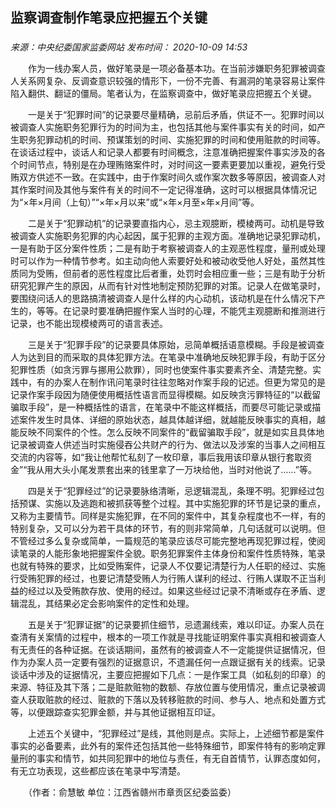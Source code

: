## 监察调查制作笔录应把握五个关键

### 

_来源：中央纪委国家监委网站_ _发布时间： 2020-10-09 14:53_

　　作为一线办案人员，做好笔录是一项必备基本功。在当前涉嫌职务犯罪被调查人关系网复杂、反调查意识较强的情形下，一份不完善、有漏洞的笔录容易让案件陷入翻供、翻证的僵局。笔者认为，在监察调查中，做好笔录应把握五个关键。

　　一是关于“犯罪时间”的记录要尽量精确，忌前后矛盾，供证不一。犯罪时间以被调查人实施职务犯罪行为的时间为主，也包括其他与案件事实有关的时间，如产生职务犯罪动机的时间、预谋策划的时间、实施犯罪的时间和使用赃款的时间等。在谈话过程中，谈话人和记录人都要有时间概念，注意准确把握案件事实涉及的各个时间节点，特别是在办理贿赂案件时，对时间这一要素更要加以重视，避免行受贿双方供述不一致。在实践中，由于作案时间久或作案次数多等原因，被调查人对其作案时间及其他与案件有关的时间不一定记得准确，这时可以根据具体情况记为“×年×月间（上旬）”“×年×月以来”或“×年×月至×年×月间”等。

　　二是关于“犯罪动机”的记录要直指内心，忌主观臆断，模棱两可。动机是导致被调查人实施职务犯罪的内心起因，属于犯罪的主观方面。准确地记录犯罪动机，一是有助于区分案件性质；二是有助于考察被调查人的主观恶性程度，量刑或处理时可以作为一种情节参考。如主动向他人索要好处和被动收受他人好处，虽然其性质同为受贿，但前者的恶性程度比后者重，处罚时会相应重一些；三是有助于分析研究犯罪产生的原因，从而有针对性地制定预防犯罪的对策。记录人在做笔录时，要围绕问话人的思路搞清被调查人是什么样的内心动机，该动机是在什么情况下产生的，等等。在记录时要准确把握作案人当时的心理，不能凭主观臆断和推测进行记录，也不能出现模棱两可的语言表述。

　　三是关于“犯罪手段”的记录要具体原始，忌简单概括语意模糊。手段是被调查人为达到目的而采取的具体犯罪方法。在笔录中准确地反映犯罪手段，有助于区分犯罪性质（如贪污罪与挪用公款罪），同时也使案件事实要素齐全、清楚完整。实践中，有的办案人在制作讯问笔录时往往忽略对作案手段的记述。但更为常见的是记录作案手段因为随便使用概括性语言而显得模糊。如反映贪污罪特征的“以截留骗取手段”，是一种概括性的语言，在笔录中不能这样概括，而要尽可能记录或描述案件发生时具体、详细的原始状态，越具体越详细，就越能反映事实的真相，越能反映不同案件的个性。怎么反映不同案件的“截留骗取手段”，就是如实且具体地记录被调查人供述当时实施侵吞公共财产的行为、做法以及涉案的当事人之间相互交流的内容等，如“我让他帮忙私刻了一枚印章，事后我用该印章从银行套取资金”“我从用大头小尾发票套出来的钱里拿了一万块给他，当时对他说了……”等。

　　四是关于“犯罪经过”的记录要脉络清晰，忌逻辑混乱，条理不明。犯罪经过包括预谋、实施以及逃跑和被抓获等整个过程。其中实施犯罪的环节是记录的重点，又称为主要情节。同样是实施犯罪，在不同的案件中，其复杂程度也不一样，有的特别复杂，又可以分为若干具体的环节，有的则非常简单，几句话就可以说明。但不管经过多么复杂或简单，一篇规范的笔录应该尽可能完整地再现犯罪过程，使阅读笔录的人能形象地把握案件全貌。职务犯罪案件主体身份和案件性质特殊，笔录也就有特殊的要求，比如受贿案件，记录人不仅要记清楚行为人任职的经过、实施行受贿犯罪的经过，也要记清楚受贿人为行贿人谋利的经过、行贿人谋取不正当利益的经过以及受贿款存放、使用的经过。如果这些经过记录不清晰或存在矛盾、逻辑混乱，其结果必定会影响案件的定性和处理。

　　五是关于“犯罪证据”的记录要抓住细节，忌遗漏线索，难以印证。办案人员在查清有关案情的过程中，根本的一项工作就是寻找能证明案件事实真相和被调查人有无责任的各种证据。在谈话期间，虽然有的被调查人不一定能提供证据情况，但作为办案人员一定要有强烈的证据意识，不遗漏任何一点跟证据有关的线索。记录谈话中涉及的证据情况，主要应把握如下几点：一是作案工具（如私刻的印章）的来源、特征及其下落；二是赃款赃物的数额、存放位置与使用情况，重点记录被调查人获取赃款的经过、赃款的下落以及转移赃款的时间、参与人、地点和处置方式等，以便跟踪查实犯罪金额，并与其他证据相互印证。

　　上述五个关键中，“犯罪经过”是线，其他则是点。实际上，上述细节都是案件事实的必备要素，此外有的案件还包括其他一些特殊细节，即案件特有的影响定罪量刑的事实和情节，如共同犯罪中的地位与责任，有无自首情节，认罪态度如何，有无立功表现，这些都应该在笔录中写清楚。

　　（作者：俞慧敏 单位：江西省赣州市章贡区纪委监委）